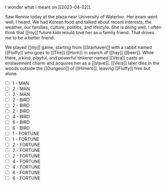 I wonder what I meant on [[2023-04-02]].

Saw Rennie today at the plaza near University of Waterloo. Her exam went well, I heard. We had Korean food and talked about recent interests, the weather, our families, culture, politics, and lifestyle. She is doing well. I often think that [[my]] future kids would love her as a family friend. That drives me to be a better friend.

We played [[my]] game, starting from [[Starhaven]] with a rabbit named [[Fluffy]] who goes to [[The]] [[Horn]] in search of [[hay]] [[beer]]. While there, a kind, playful, and powerful tinkerer named [[Vera]] casts an enslavement charm and acquires her as a [[slave]]. [[Vera]] later dies in the woods outside the [[Dungeon]] of [[Himero]], leaving [[Fluffy]] free but alone.

- [ ] 1 - MAN
- [ ] 2 - MAN
- [ ] 2 - MAN
- [ ] 2 - BIRD
- [ ] 2 - BIRD
- [ ] 2 - BIRD
- [ ] 4 - BIRD
- [ ] 6 - BIRD
- [ ] 6 - BIRD
- [ ] 1 - FORTUNE
- [ ] 1 - FORTUNE
- [ ] 2 - FORTUNE
- [ ] 2 - FORTUNE
- [ ] 2 - FORTUNE
- [ ] 4 - FORTUNE
- [ ] 4 - FORTUNE
- [ ] 6 - FORTUNE
- [ ] 6 - FORTUNE